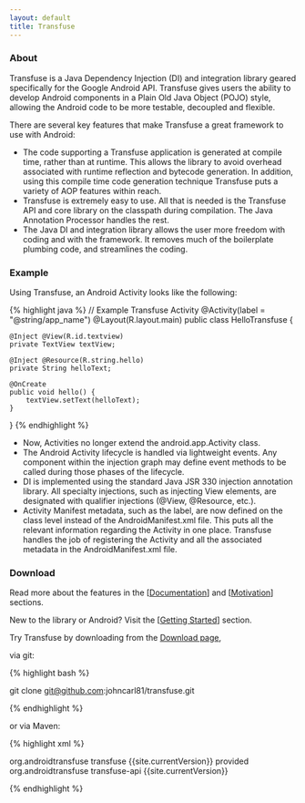 ```yaml
---
layout: default
title: Transfuse
---
```



### About

Transfuse is a Java Dependency Injection (DI) and integration library geared specifically for the Google Android API.  Transfuse gives users the ability to develop Android components in a Plain Old Java Object (POJO) style, allowing the Android code to be more testable, decoupled and flexible.

There are several key features that make Transfuse a great framework to use with Android:


<ul class="square">
<li>The code supporting a Transfuse application is generated at compile time, rather than at runtime.  This allows the library to avoid overhead associated with runtime reflection and bytecode generation.  In addition, using this compile time code generation technique Transfuse puts a variety of AOP features within reach. </li>
<li>Transfuse is extremely easy to use.  All that is needed is the Transfuse API and core library on the classpath during compilation.  The Java Annotation Processor handles the rest. </li>
<li> The Java DI and integration library allows the user more freedom with coding and with the framework. It removes much of the boilerplate plumbing code, and streamlines the coding.
</li> </ul>

### Example

Using Transfuse, an Android Activity looks like the following:


{% highlight java %}
// Example Transfuse Activity
@Activity(label = "@string/app_name")
@Layout(R.layout.main)
public class HelloTransfuse {

    @Inject @View(R.id.textview)
    private TextView textView;

    @Inject @Resource(R.string.hello)
    private String helloText;

    @OnCreate
    public void hello() {
        textView.setText(helloText);
    }
}
{% endhighlight %}


<ul class="square">

<li>Now, Activities no longer extend the android.app.Activity class.</li>
<li>The Android Activity lifecycle is handled via lightweight events.  Any component within the injection graph may define event methods to be called during those phases of the lifecycle.</li>
<li>DI is implemented using the standard Java JSR 330 injection annotation library.  All specialty injections, such as injecting View elements, are designated with qualifier injections (@View, @Resource, etc.).</li>
<li>Activity Manifest metadata, such as the label, are now defined on the class level instead of the AndroidManifest.xml file.  This puts all the relevant information regarding the Activity in one place.  Transfuse handles the job of registering the Activity and all the associated metadata in the AndroidManifest.xml file.</li>
</ul>

### Download
Read more about the features in the [[Documentation](documentation.html)] and [[Motivation](motivation.html)] sections.

New to the library or Android? Visit the [[Getting Started](getting_started.html)] section.

Try Transfuse by downloading from the [Download page][1],



via git:

{% highlight bash %}

git clone git@github.com:johncarl81/transfuse.git

{% endhighlight %}

or via Maven:

{% highlight xml %}

<dependency>
    <groupId>org.androidtransfuse</groupId>
    <artifactId>transfuse</artifactId>
    <version>{{site.currentVersion}}</version>
    <scope>provided</scope>
</dependency>
<dependency>
    <groupId>org.androidtransfuse</groupId>
    <artifactId>transfuse-api</artifactId>
    <version>{{site.currentVersion}}</version>
</dependency>

{% endhighlight %}

[1]: https://github.com/johncarl81/transfuse/downloads
